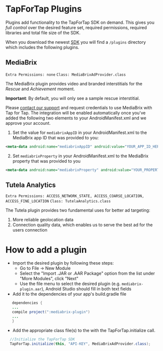 # TapForTap Plugins
Plugins add functionality to the TapForTap SDK on demand.
This gives you *full control* over the desired feature set, required permissions, required libraries and total file size of the SDK.

When you download the newest [SDK](https://github.com/tapfortap/Android/archive/master.zip) you will find a `/plugins` directory which includes the following plugins.

## MediaBrix
`Extra Permissions: none` `Class: MediaBrixAdProvider.class`

The MediaBrix plugin provides video and branded interstitials for the *Rescue* and *Achievement* moment.

**Important**: By default, you will only see a sample rescue interstitial.

Please [contact our support](mailto:support@tapfortap.com) and request credentials to use MediaBrix with Tap for Tap. The integration will be enabled automatically once you've added the following two elements to your AndroidManifest.xml and we approve your account.

1) Set the value for `mediabrixAppID` in your AndroidManifest.xml to the MediaBrix app ID that was provided to you:

```xml
<meta-data android:name="mediabrixAppID" android:value="YOUR_APP_ID_HERE"/>
```

2) Set `mediabrixProperty` in your AndroidManifest.xml to the MediaBrix property that was provided to you

```xml
<meta-data android:name="mediabrixProperty" android:value="YOUR_PROPERTY_HERE"/>
```


## Tutela Analytics
`Extra Permissions: ACCESS_NETWORK_STATE, ACCESS_COARSE_LOCATION, ACCESS_FINE_LOCATION`
`Class: TutelaAnalytics.class`

The Tutela plugin provides two fundamental uses for better ad targeting:
1. More reliable geolocation data
2. Connection quality data, which enables us to serve the best ad for the users connection

<!---
## Kiip
`Extra Permissions: none` `Class: KiipAdProvider.class`
--->

# How to add a plugin

- Import the desired plugin by following these steps:
  - Go to File -> New Module
  - Select the "Import .JAR or .AAR Package" option from the list under "More Modules", click "Next"
  - Use the file menu to select the desired plugin (e.g. `mediabrix-plugin.aar`), Android Studio should fill in both text fields
- Add it to the dependencies of your app's build.gradle file
 ```java
    dependencies {
    ...
    compile project(":mediabrix-plugin")
    ...
    }
 ```

- Add the appropriate class file(s) to the with the TapForTap.initialize call.
```java
  //Initialize the TapForTap SDK
  TapForTap.initialize(this, "API-KEY", MediaBrixAdProvider.class);
```


<!---
# How to build your own plugin

A simple plugin that runs when you initialize TapForTap.

```java
package com.tapfortap.sdk.example_plugin;

import android.content.Context;
import android.content.Intent;
import com.tapfortap.sdk.Plugin;

public class SimpleExamplePlugin extends Plugin {

    @Override
    public void initialize(Context context) {
        //Do your initialization logic here. This method will get called when the TapForTap.Initialize method get's called.
    }

    @Override
    public String getPluginName() {
        return "simple_example";
    }

    @Override
    public String getVersion() {
        return "1.0";
    }
}
```

And a plugin that can provide ads.

```java
package com.tapfortap.sdk.example_plugin;

import android.content.Context;
import android.content.Intent;
import com.tapfortap.sdk.AdProvider;
import com.tapfortap.sdk.Interstitial;

public class ExampleAdProvider extends AdProvider {

    private boolean isReadyToShow;

    @Override
    public void initialize(Context context) {
        //Do any initialization logic here. This method will get called when the TapForTap.Initialize method get's called.
    }

    @Override
    public boolean load(Context context) {
        //Do your logic for loading a new ad here. Return true if the ad was (or will be) successfully loaded. Return false and the SDK will move on to the next plugin to provide ads. Make sure to call didReceiveAd(); to let the SDK know when you have received and ad and are ready to show it.

        return true;
    }

    @Override
    public void show() {
      //Show your ad. Don't forget to call didShow(); to provide callbacks.
      didShow();
    }

    @Override
    public boolean isReadyToShow() {
        //Return true or false if your ad is ready to be shown.
        return isReadyToShow;
    }

    @Override
    public String getPluginName() {
        return "example_adprovider";
    }

    @Override
    public String getVersion() {
        return "1.0";
    }

}
```
--->
